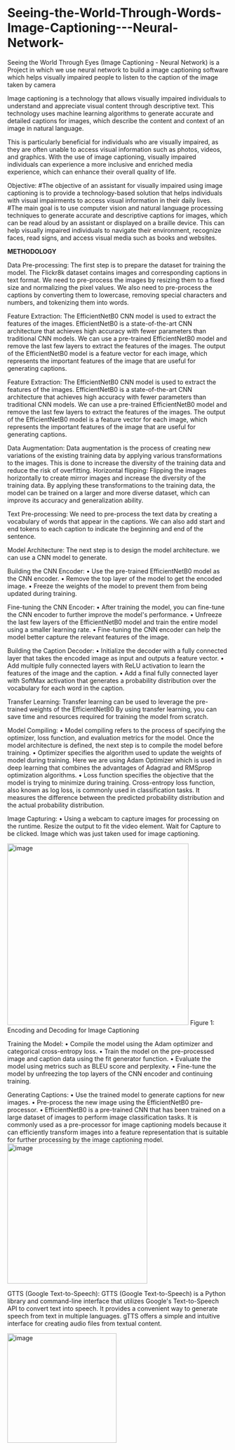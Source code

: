 # Seeing-the-World-Through-Words-Image-Captioning---Neural-Network-
Seeing the World Through Eyes (Image Captioning - Neural Network) is a Project in which we use neural network to build a image captioning software which helps visually impaired people to listen to the caption of the image taken by camera


Image captioning is a technology that allows visually impaired individuals to understand and appreciate visual content through descriptive text. This technology uses machine learning algorithms to generate accurate and detailed captions for images, which describe the content and context of an image in natural language.

This is particularly beneficial for individuals who are visually impaired, as they are often unable to access visual information such as photos, videos, and graphics. With the use of image captioning, visually impaired individuals can experience a more inclusive and enriched media experience, which can enhance their overall quality of life.

Objective:
#The objective of an assistant for visually impaired using image captioning is to provide a technology-based solution that helps individuals with visual impairments to access visual information in their daily lives. 
#The main goal is to use computer vision and natural language processing techniques to generate accurate and descriptive captions for images, which can be read aloud by an assistant or displayed on a braille device. This can help visually impaired individuals to navigate their environment, recognize faces, read signs, and access visual media such as books and websites.

**METHODOLOGY**

Data Pre-processing: 
The first step is to prepare the dataset for training the model. The Flickr8k dataset contains images and corresponding captions in text format. We need to pre-process the images by resizing them to a fixed size and normalizing the pixel values. We also need to pre-process the captions by converting them to lowercase, removing special characters and numbers, and tokenizing them into words.

Feature Extraction: 
The EfficientNetB0 CNN model is used to extract the features of the images. EfficientNetB0 is a state-of-the-art CNN architecture that achieves high accuracy with fewer parameters than traditional CNN models. We can use a pre-trained EfficientNetB0 model and remove the last few layers to extract the features of the images. The output of the EfficientNetB0 model is a feature vector for each image, which represents the important features of the image that are useful for generating captions.


Feature Extraction: 
The EfficientNetB0 CNN model is used to extract the features of the images. EfficientNetB0 is a state-of-the-art CNN architecture that achieves high accuracy with fewer parameters than traditional CNN models. We can use a pre-trained EfficientNetB0 model and remove the last few layers to extract the features of the images. The output of the EfficientNetB0 model is a feature vector for each image, which represents the important features of the image that are useful for generating captions.

Data Augmentation: 
Data augmentation is the process of creating new variations of the existing training data by applying various transformations to the images. This is done to increase the diversity of the training data and reduce the risk of overfitting.
Horizontal flipping: Flipping the images horizontally to create mirror images and increase the diversity of the training data.
By applying these transformations to the training data, the model can be trained on a larger and more diverse dataset, which can improve its accuracy and generalization ability.

Text Pre-processing: 
We need to pre-process the text data by creating a vocabulary of words that appear in the captions. We can also add start and end tokens to each caption to indicate the beginning and end of the sentence.

Model Architecture: 
The next step is to design the model architecture. we can use a CNN model to generate.

Building the CNN Encoder:
•	Use the pre-trained EfficientNetB0 model as the CNN encoder.
•	Remove the top layer of the model to get the encoded image.
•	Freeze the weights of the model to prevent them from being updated during training.

Fine-tuning the CNN Encoder:
•	After training the model, you can fine-tune the CNN encoder to further improve the model's performance.
•	Unfreeze the last few layers of the EfficientNetB0 model and train the entire model using a smaller learning rate.
•	Fine-tuning the CNN encoder can help the model better capture the relevant features of the image.

Building the Caption Decoder:
•	Initialize the decoder with a fully connected layer that takes the encoded image as input and outputs a feature vector.
•	Add multiple fully connected layers with ReLU activation to learn the features of the image and the caption.
•	Add a final fully connected layer with SoftMax activation that generates a probability distribution over the vocabulary for each word in the caption.

Transfer Learning:
Transfer learning can be used to leverage the pre-trained weights of the EfficientNetB0 By using transfer learning, you can save time and resources required for training the model from scratch.

Model Compiling:
•	Model compiling refers to the process of specifying the optimizer, loss function, and evaluation metrics for the model. Once the model architecture is defined, the next step is to compile the model before training.
•	Optimizer specifies the algorithm used to update the weights of model during training. Here we are using Adam Optimizer which is used in deep learning that combines the advantages of Adagrad and RMSprop optimization algorithms.
•	Loss function specifies the objective that the model is trying to minimize during training. Cross-entropy loss function, also known as log loss, is commonly used in classification tasks. It measures the difference between the predicted probability distribution and the actual probability distribution.

Image Capturing:
•	Using a webcam to capture images for processing on the runtime. Resize the output to fit the video element. Wait for Capture to be clicked. Image which was just taken used for image captioning.

<img width="413" alt="image" src="https://github.com/karthikpagnis/Seeing-the-World-Through-Words-Image-Captioning---Neural-Network-/assets/91360050/2f663efc-9b55-4561-849c-7bfbebf5b9e0">
      Figure 1: Encoding and Decoding for Image Captioning
      
Training the Model:
•	Compile the model using the Adam optimizer and categorical cross-entropy loss.
•	Train the model on the pre-processed image and caption data using the fit generator function.
•	Evaluate the model using metrics such as BLEU score and perplexity.
•	Fine-tune the model by unfreezing the top layers of the CNN encoder and continuing training.


Generating Captions:
•	Use the trained model to generate captions for new images.
•	Pre-process the new image using the EfficientNetB0 pre-processor.
•	EfficientNetB0 is a pre-trained CNN that has been trained on a large dataset of images to perform image classification tasks. It is commonly used as a pre-processor for image captioning models because it can efficiently transform images into a feature representation that is suitable for further processing by the image captioning model.
<img width="319" alt="image" src="https://github.com/karthikpagnis/Seeing-the-World-Through-Words-Image-Captioning---Neural-Network-/assets/91360050/f214c2bf-0b79-4762-8105-69eaf290b3cf">

GTTS (Google Text-to-Speech):
GTTS (Google Text-to-Speech) is a Python library and command-line interface that utilizes Google's Text-to-Speech API to convert text into speech. It provides a convenient way to generate speech from text in multiple languages. gTTS offers a simple and intuitive interface for creating audio files from textual content.

<img width="249" alt="image" src="https://github.com/karthikpagnis/Seeing-the-World-Through-Words-Image-Captioning---Neural-Network-/assets/91360050/1975121b-a694-4966-a157-c616f0c075ed">



